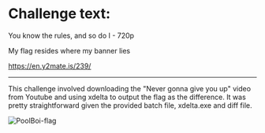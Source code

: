 # Challenge text:

You know the rules, and so do I - 720p

My flag resides where my banner lies

https://en.y2mate.is/239/

---

This challenge involved downloading the "Never gonna give you up" video from Youtube and using xdelta to output the flag as the difference. It was pretty straightforward given the provided batch file, xdelta.exe and diff file.

![PoolBoi-flag](https://user-images.githubusercontent.com/1743650/234161623-bb6c00a3-aa65-4e4f-b87f-95c60f033c62.png)
